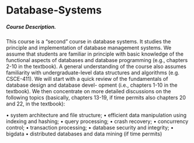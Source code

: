 # Database-Systems

##### Course Description. 

This course is a “second” course in database systems. It studies the principle and implementation of database management systems. We assume that students are familiar in principle with basic knowledge of the functional aspects of databases and database programming (e.g., chapters 2-10 in the textbook). A general understanding of the course also assumes familiarity with undergraduate-level data structures and algorithms (e.g. CSCE-411).
We will start with a quick review of the fundamentals of database design and database devel- opment (i.e., chapters 1-10 in the textbook). We then concentrate on more detailed discussions on the following topics (basically, chapters 13-19, if time permits also chapters 20 and 22, in the textbook):  

• system architecture and file structure;
• efficient data manipulation using indexing and hashing; • query processing;
• crash recovery;
• concurrency control;
• transaction processing;
• database security and integrity;
• bigdata
• distributed databases and data mining (if time permits)
